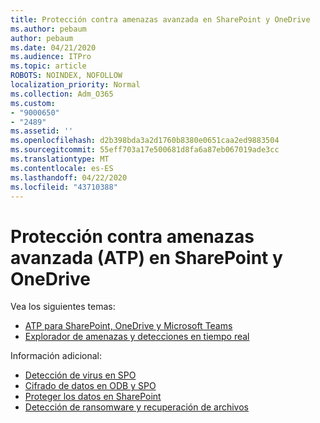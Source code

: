 ```yaml
---
title: Protección contra amenazas avanzada en SharePoint y OneDrive
ms.author: pebaum
author: pebaum
ms.date: 04/21/2020
ms.audience: ITPro
ms.topic: article
ROBOTS: NOINDEX, NOFOLLOW
localization_priority: Normal
ms.collection: Adm_O365
ms.custom:
- "9000650"
- "2489"
ms.assetid: ''
ms.openlocfilehash: d2b398bda3a2d1760b8380e0651caa2ed9883504
ms.sourcegitcommit: 55eff703a17e500681d8fa6a87eb067019ade3cc
ms.translationtype: MT
ms.contentlocale: es-ES
ms.lasthandoff: 04/22/2020
ms.locfileid: "43710388"
---
```

# <a name="advanced-threat-protection-atp-in-sharepoint-and-onedrive"></a>Protección contra amenazas avanzada (ATP) en SharePoint y OneDrive

Vea los siguientes temas:
- [ATP para SharePoint, OneDrive y Microsoft Teams](https://docs.microsoft.com/office365/securitycompliance/atp-for-spo-odb-and-teams)
- [Explorador de amenazas y detecciones en tiempo real](https://docs.microsoft.com/office365/securitycompliance/threat-explorer-views)


Información adicional:

- [Detección de virus en SPO](https://docs.microsoft.com/office365/securitycompliance/virus-detection-in-spo)</br>
- [Cifrado de datos en ODB y SPO](https://docs.microsoft.com/office365/securitycompliance/data-encryption-in-odb-and-spo)</br>
- [Proteger los datos en SharePoint](https://docs.microsoft.com/sharepoint/safeguarding-your-data)</br>
- [Detección de ransomware y recuperación de archivos](https://support.office.com/article/Ransomware-detection-and-recovering-your-files-0d90ec50-6bfd-40f4-acc7-b8c12c73637f)